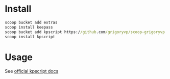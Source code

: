 # Install

```bat
scoop bucket add extras
scoop install keepass
scoop bucket add kpscript https://github.com/grigoryvp/scoop-grigoryvp.git
scoop install kpscript
```

# Usage

See [official kpscript docs](https://keepass.info/help/v2_dev/scr_index.html)
